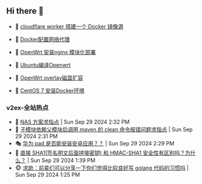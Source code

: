 ## Hi there 👋

<!--
**dkyg666/dkyg666** is a ✨ _special_ ✨ repository because its `README.md` (this file) appears on your GitHub profile.

Here are some ideas to get you started:

- 🔭 I’m currently working on ...
- 🌱 I’m currently learning ...
- 👯 I’m looking to collaborate on ...
- 🤔 I’m looking for help with ...
- 💬 Ask me about ...
- 📫 How to reach me: ...
- 😄 Pronouns: ...
- ⚡ Fun fact: ...
-->

<!-- BLOG-POST-LIST:START -->
- 🦩 [cloudflare worker 搭建一个 Docker 镜像源](http://blog.1996099.xyz/archives/cloudflare-worker-da-jian-yi-ge-docker-jing-xiang-zhan) 

- 🚦 [Docker配置网络代理](http://blog.1996099.xyz/archives/dockerpei-zhi-wang-luo-dai-li) 

- 🫶 [OpenWrt 安装nginx 模块化部署](http://blog.1996099.xyz/archives/openwrt-an-zhuang-nginx-mo-kuai-hua-bu-shu) 

- 🦄 [Ubuntu编译Openwrt](http://blog.1996099.xyz/archives/ubuntuzi-bian-yi-openwrt) 

- 🐻 [OpenWrt overlay磁盘扩容](http://blog.1996099.xyz/archives/openwrt-overlay) 

- 🤖 [CentOS 7 安装Docker环境](http://blog.1996099.xyz/archives/centos-docker) 
<!-- BLOG-POST-LIST:END -->

### v2ex-全站热点
<!-- v2ex:START -->
- 🥸 [NAS 方案求指点](https://www.v2ex.com/t/1076942#reply0) | Sun Sep 29 2024 2:32 PM
- 🤗 [子模块依赖父模块后调用 maven 的 clean 命令报错问题求指点](https://www.v2ex.com/t/1076941#reply1) | Sun Sep 29 2024 2:31 PM
- 🎭 [华为 pad 是否能安装安卓应用？？](https://www.v2ex.com/t/1076940#reply6) | Sun Sep 29 2024 2:29 PM
- 🥷 [直接 SHA1&lpar;签名明文后面拼接密钥&rpar; 和 HMAC-SHA1 安全性有区别吗？为什么？](https://www.v2ex.com/t/1076930#reply1) | Sun Sep 29 2024 1:39 PM
- 🐵 [求助：前辈们可以分享一下你们觉得比较良好写 golang 代码的习惯吗](https://www.v2ex.com/t/1076928#reply7) | Sun Sep 29 2024 1:25 PM<!-- v2ex:END -->

